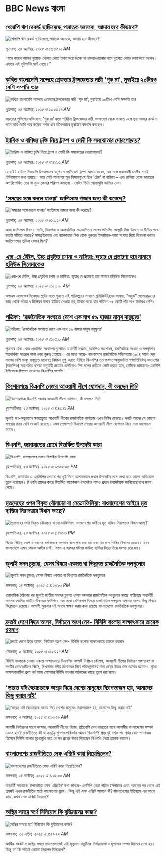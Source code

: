 # BBC News বাংলা## [খেলাপি ঋণ রেকর্ড ছাড়িয়েছে,পলাতক অনেকে, আদায় হবে কীভাবে?](https://www.bbc.com/bengali/articles/c4gp22zx201o?at_medium=RSS&at_campaign=rss?at_campaign=githubrss)![খেলাপি ঋণ রেকর্ড ছাড়িয়েছে,পলাতক অনেকে, আদায় হবে কীভাবে?](https://ichef.bbci.co.uk/ace/ws/240/cpsprodpb/4e60/live/e0769070-b00f-11f0-8317-a7963fdcfd4f.jpg)_শুক্রবার, ২৪ অক্টোবর, ২০২৫ এ ১১:০৪:১২ AM_"মনে করেন কাজের বুয়াকে একশত কোটি টাকা দিয়ে দিলেন বা চটপটিওয়ালার নামে দুইশত কোটি টাকা দিয়ে দিলেন। এখানে এই লুটপাটটা ঘটে গেছে।”## [কথিত বাংলাদেশি সন্দেহে গ্রেফতার ট্রান্সজেন্ডার নারী 'গুরু মা', মুম্বাইয়ে ২০টিরও বেশি সম্পত্তি তার](https://www.bbc.com/bengali/articles/c5ypgzlee5do?at_medium=RSS&at_campaign=rss?at_campaign=githubrss)![কথিত বাংলাদেশি সন্দেহে গ্রেফতার ট্রান্সজেন্ডার নারী 'গুরু মা', মুম্বাইয়ে ২০টিরও বেশি সম্পত্তি তার](https://ichef.bbci.co.uk/ace/ws/240/cpsprodpb/0eb7/live/039b6490-b0b5-11f0-aa13-0b0479f6f42a.jpg)_শুক্রবার, ২৪ অক্টোবর, ২০২৫ এ ১০:০৩:১৭ AM_ভারতের পুলিশের অভিযোগ, 'গুরু মা' নামে পরিচিত ট্রান্সজেন্ডার নারী বাংলাদেশ থেকে ভারতে এসে ভুয়া আধার কার্ড ও প্যান কার্ড তৈরি করে কয়েক দশক ধরে অবৈধভাবে মুম্বাইয়ে বসবাস করছেন।## [ট্যারিফ ও বাণিজ্য চুক্তি নিয়ে ট্রাম্প ও মোদী কি সমঝোতার দোরগোড়ায়?](https://www.bbc.com/bengali/articles/c20e91ggxz8o?at_medium=RSS&at_campaign=rss?at_campaign=githubrss)![ট্যারিফ ও বাণিজ্য চুক্তি নিয়ে ট্রাম্প ও মোদী কি সমঝোতার দোরগোড়ায়?](https://ichef.bbci.co.uk/ace/ws/240/cpsprodpb/c45a/live/56382310-b005-11f0-ba75-093eca1ac29b.jpg)_শুক্রবার, ২৪ অক্টোবর, ২০২৫ এ ৭:২৯:১১ AM_হোয়াইট হাউসে দিওয়ালি উদযাপনের অনুষ্ঠানে প্রেসিডেন্ট ট্রাম্প ঘোষণা করেন, তার সঙ্গে প্রধানমন্ত্রী মোদীর সদ্যই টেলিফোনে কথা হয়েছে। আর সেই আলাপের মূল বিষয়বস্তু যে ছিল 'ট্রেড' বা বাণিজ্য – এবং রাশিয়া থেকে ভারতের অপরিশোধিত তেল বা ক্রুড কেনার পরিমাণ কমানো – সেটাও তিনি খোলাখুলি জানিয়ে দেন।## ['সময়ের সঙ্গে বদলে যাওয়া' জাতিসংঘ গাজার জন্য কী করেছে?](https://www.bbc.com/bengali/articles/cddre3yn5j7o?at_medium=RSS&at_campaign=rss?at_campaign=githubrss)!['সময়ের সঙ্গে বদলে যাওয়া' জাতিসংঘ গাজার জন্য কী করেছে?](https://ichef.bbci.co.uk/ace/ws/240/cpsprodpb/b9f2/live/23a0ea40-b03c-11f0-aa13-0b0479f6f42a.jpg)_শুক্রবার, ২৪ অক্টোবর, ২০২৫ এ ৬:০১:১৭ AM_আজ জাতিসংঘ দিবস। শান্তি, নিরাপত্তা ও আন্তর্জাতিক সহযোগিতার লক্ষ্যে প্রতিষ্ঠিত সংস্থাটি নিজ উদ্দেশ্য ও নীতির পথে কতটা হাঁটতে পারছে? সাম্প্রতিকতম এবং ব্যাপকতার দিক থেকে গুরুতর ইসরায়েল-গাজা সংঘাত দিয়ে বিবেচনা করলে জাতিসংঘের ভূমিকা কেমন ছিল?## [এক্স-রে টেবিল, উচ্চ প্রযুক্তির চশমা ও মাফিয়া: জুয়ার যে প্রতারণা হার মানাবে হলিউড সিনেমাকেও](https://www.bbc.com/bengali/articles/cgjdlzdx3nlo?at_medium=RSS&at_campaign=rss?at_campaign=githubrss)![এক্স-রে টেবিল, উচ্চ প্রযুক্তির চশমা ও মাফিয়া: জুয়ার যে প্রতারণা হার মানাবে হলিউড সিনেমাকেও](https://ichef.bbci.co.uk/ace/ws/240/cpsprodpb/708b/live/40a0bf10-b089-11f0-ba75-093eca1ac29b.jpg)_শুক্রবার, ২৪ অক্টোবর, ২০২৫ এ ৩:৫৩:১৮ AM_ওশানস এলেভেন সিনেমার প্লটের মতো শুনতে এই পরিকল্পনার মাধ্যমে প্রসিকিউটরদের ভাষায়, “অবুঝ” খেলোয়াড়দের কাছ থেকে অন্তত ৭ মিলিয়ন ডলার হাতিয়ে নেওয়া হয়, টাকার অঙ্কে যার পরিমাণ ৮৫ কোটি পাঁচ লাখ টাকারও বেশি।## [পত্রিকা: 'রাজনৈতিক সংঘাতে দেশে এক লাখ ৫৯ হাজার মানুষ বাস্তুচ্যুত'](https://www.bbc.com/bengali/articles/cx2p04n3pp7o?at_medium=RSS&at_campaign=rss?at_campaign=githubrss)![পত্রিকা: 'রাজনৈতিক সংঘাতে দেশে এক লাখ ৫৯ হাজার মানুষ বাস্তুচ্যুত'](https://ichef.bbci.co.uk/ace/ws/240/cpsprodpb/79a3/live/89202e30-b082-11f0-b122-dbf2284abef3.jpg)_শুক্রবার, ২৪ অক্টোবর, ২০২৫ এ ৩:০৩:১১ AM_শুক্রবার ঢাকা থেকে প্রকাশিত সংবাদপত্রগুলোতে অন্তর্বর্তী সরকার, আরপিও সংশোধন, রাজনৈতিক সংঘাত ও দলগুলোর মতপার্থক্য সংক্রান্ত নানা খবর গুরুত্ব পেয়েছে। এর মধ্যে আছে- বাংলাদেশে রাজনৈতিক সহিংসতায় ২০২৪ সালে দেড় লাখের বেশি মানুষ বাস্তুচ্যুত হয়েছে; নির্বাচন সুষ্ঠু করতে ইসিতে বিএনপির ৩৬ প্রস্তাব; অনুমোদিত গণপ্রতিনিধিত্ব আদেশের (আরপিও) সংশোধিত খসড়া অনুযায়ী জোটের প্রার্থীকেও নিজ দলের প্রতীকে ভোট করতে হবে, যেটিকে জামায়াত-এনসিপি ইতিবাচক হিসেবে দেখলেও বিএনপির আপত্তি।## [কিশোরগঞ্জে বিএনপি নেতার আওয়ামী লীগে যোগদান, কী বলছেন তিনি](https://www.bbc.com/bengali/articles/c93x4l35yk2o?at_medium=RSS&at_campaign=rss?at_campaign=githubrss)![কিশোরগঞ্জে বিএনপি নেতার আওয়ামী লীগে যোগদান, কী বলছেন তিনি](https://ichef.bbci.co.uk/ace/ws/240/cpsprodpb/4def/live/ef0afae0-b028-11f0-a375-75de819286d1.jpg)_বৃহস্পতিবার, ২৩ অক্টোবর, ২০২৫ এ ৪:৪৫:৪১ PM_জুলাই গণ-অভ্যুত্থানে ক্ষমতাচ্যুত আওয়ামী লীগের রাজনৈতিক কার্যক্রম এখন নিষিদ্ধ রয়েছে। দলটি আগের যে কোনো সময়ের চেয়ে বেশি সংকটে রয়েছে। এমন প্রেক্ষাপটে বিএনপি নেতার আওয়ামী লীগে যোগদান নিয়ে নানা আলোচনা চলছে।## [বিএনপি, জামায়াতের চোখে বিতর্কিত উপদেষ্টা কারা](https://www.bbc.com/bengali/articles/c2emwre0rgwo?at_medium=RSS&at_campaign=rss?at_campaign=githubrss)![বিএনপি, জামায়াতের চোখে বিতর্কিত উপদেষ্টা কারা](https://ichef.bbci.co.uk/ace/ws/240/cpsprodpb/028c/live/7f2b96d0-b00a-11f0-b2a1-6f537f66f9aa.jpg)_বৃহস্পতিবার, ২৩ অক্টোবর, ২০২৫ এ ১২:৫৫:৩৮ PM_বিএনপি, জামায়াত ও এনসিপির নেতারা গত দুই দিনে আলাদাভাবে প্রধান উপদেষ্টার সঙ্গে দেখা করে তাদের অভিযোগ তুলে ধরেছেন। বিএনপি তাদের কাছে বিতর্কিত কয়েকজন উপদেষ্টার নামও প্রধান উপদেষ্টাকে জানিয়েছে বলে জানা গেছে।## [মৃতদেহের ওপর বিকৃত যৌনাচার বা নেক্রোফিলিয়া: বাংলাদেশের আইনে মৃত ব্যক্তির নিরাপত্তার বিধান আছে?](https://www.bbc.com/bengali/articles/c30vqd5mg5yo?at_medium=RSS&at_campaign=rss?at_campaign=githubrss)![মৃতদেহের ওপর বিকৃত যৌনাচার বা নেক্রোফিলিয়া: বাংলাদেশের আইনে মৃত ব্যক্তির নিরাপত্তার বিধান আছে?](https://ichef.bbci.co.uk/ace/ws/240/cpsprodpb/e872/live/084ae950-aff9-11f0-ba75-093eca1ac29b.jpg)_বৃহস্পতিবার, ২৩ অক্টোবর, ২০২৫ এ ২:৫৬:০১ PM_বিশ্বের বিভিন্ন দেশে এ ধরনের কর্মকাণ্ডকে অপরাধ বলে গণ্য করা হয় এবং এর জন্য শাস্তির বিধানও রয়েছে। তবে বাংলাদেশে এমন কোনো আইন নেই। ফলে এ ধরনের ঘটনায় জড়িত ব্যক্তির বিচার নিয়ে সংশয় রয়ে যায়।## [জুলাই সনদ চূড়ান্ত, যেসব বিষয়ে একমত বা ভিন্নমত রাজনৈতিক দলগুলোর](https://www.bbc.com/bengali/articles/c797nzlnel8o?at_medium=RSS&at_campaign=rss?at_campaign=githubrss)![জুলাই সনদ চূড়ান্ত, যেসব বিষয়ে একমত বা ভিন্নমত রাজনৈতিক দলগুলোর](https://ichef.bbci.co.uk/ace/ws/240/cpsprodpb/768b/live/7e156a40-a917-11f0-92db-77261a15b9d2.jpg)_মঙ্গলবার, ১৪ অক্টোবর, ২০২৫ এ ৪:২৮:০২ PM_ধারাবাহিক বৈঠকের পর জুলাই জাতীয় সনদের চূড়ান্ত খসড়া মঙ্গলবার রাজনৈতিক দলগুলোর কাছে পাঠিয়েছে অন্তর্বর্তী সরকার ঘোষিত জাতীয় ঐকমত্য কমিশন। এর মধ্যে বেশিরভাগ বিষয়ে রাজনৈতিক দলগুলো একমত হলেও কিছু বিষয়ে ভিন্নমতও রয়েছে। আগামী শুক্রবার ওই সনদে স্বাক্ষর করার কথা রয়েছে বাংলাদেশের রাজনৈতিক দলগুলোর।## [দ্রুতই দেশে ফিরে আসব, নির্বাচনে অংশ নেব- বিবিসি বাংলায় সাক্ষাৎকারে তারেক রহমান](https://www.bbc.com/bengali/articles/cx2nv1jdk35o?at_medium=RSS&at_campaign=rss?at_campaign=githubrss)![দ্রুতই দেশে ফিরে আসব, নির্বাচনে অংশ নেব- বিবিসি বাংলায় সাক্ষাৎকারে তারেক রহমান](https://ichef.bbci.co.uk/ace/ws/240/cpsprodpb/546c/live/8ca02b60-a217-11f0-80f5-61832317d528.png)_সোমবার, ৬ অক্টোবর, ২০২৫ এ ৩:৫৭:২৭ AM_বিবিসি বাংলাকে দেওয়া একান্ত সাক্ষাৎকারে বিএনপির আগামী নির্বাচন কৌশল, আওয়ামী লীগের নির্বাচনে অংশগ্রহণ ও দলটির নেতাকর্মীদের বিচার, বিএনপির দলীয় মনোনয়ন নিয়ে পরিকল্পনাসহ নানা প্রশ্নের উত্তর দেন তারেক রহমান। পুরো সাক্ষাৎকারটির প্রথম পর্ব আজ সোমবার বিবিসি বাংলার পাঠকদের কাছে তুলে ধরা হলো।## ['ভারত যদি স্বৈরাচারকে আশ্রয় দিয়ে দেশের মানুষের বিরাগভাজন হয়,  আমাদের কিছু করার নাই'](https://www.bbc.com/bengali/articles/cvgq7ykkrg2o?at_medium=RSS&at_campaign=rss?at_campaign=githubrss)!['ভারত যদি স্বৈরাচারকে আশ্রয় দিয়ে দেশের মানুষের বিরাগভাজন হয়,  আমাদের কিছু করার নাই'](https://ichef.bbci.co.uk/ace/ws/240/cpsprodpb/182b/live/06be7120-a1fc-11f0-947b-6b8b23372a50.png)_মঙ্গলবার, ৭ অক্টোবর, ২০২৫ এ ৪:০০:২৯ AM_আগামী নির্বাচনের আগে সংস্কার, আওয়ামী লীগের বিচার, প্রতিবেশি দেশ ভারতের সাথে আগামীর বাংলাদেশের সম্পর্ক কেমন হবে? রাজনীতিতে কী বা কতটুকু গুণগত পরিবর্তন আনবে বিএনপি?  প্রায় দুই দশক পর প্রথম কোন গণমাধ্যম হিসেবে বিবিসি বাংলার মুখোমুখি হয়ে সে সব প্রশ্নের উত্তর দিয়েছেন বিএনপি নেতা তারেক রহমান।## [বাংলাদেশের রাজনীতিতে সেফ এক্সিট কারা নিয়েছিলেন?](https://www.bbc.com/bengali/articles/c0kp4nl52zpo?at_medium=RSS&at_campaign=rss?at_campaign=githubrss)![বাংলাদেশের রাজনীতিতে সেফ এক্সিট কারা নিয়েছিলেন?](https://ichef.bbci.co.uk/ace/ws/240/cpsprodpb/14e3/live/2a5297e0-a83e-11f0-92db-77261a15b9d2.jpg)_মঙ্গলবার, ১৪ অক্টোবর, ২০২৫ এ ৭:৩২:০৬ AM_অন্তর্বর্তী সরকারের উপদেষ্টারা ‘সেফ এক্সিটের’ কথা ভাবছে- এনসিপি নেতা নাহিদ ইসলামের এমন বক্তব্যের পর থেকে এই প্রসঙ্গই এখন রাজনীতির মাঠে আলোচনার তুঙ্গে। কিন্তু এই সেফ এক্সিট আসলে কী? বাংলাদেশের ইতিহাসে এর আগে কারা, কখন সেফ এক্সিট নিয়েছে?## [অস্থির সময়ে স্বর্ণে বিনিয়োগ কি বুদ্ধিমানের কাজ?](https://www.bbc.com/bengali/articles/czjn44p23vvo?at_medium=RSS&at_campaign=rss?at_campaign=githubrss)![অস্থির সময়ে স্বর্ণে বিনিয়োগ কি বুদ্ধিমানের কাজ?](https://ichef.bbci.co.uk/ace/ws/240/cpsprodpb/9a35/live/dc381a70-16a3-11f0-8a1e-3ff815141b98.jpg)_মঙ্গলবার, ২২ এপ্রিল, ২০২৫ এ ১:২৯:২২ AM_আর্থিক সংকট বা অস্থির সময়ে প্রথাগতভাবেই এই মূল্যবান ধাতুটিকে নির্ভরযোগ্য ও দৃশ্যমান সম্পদ হিসেবে দেখা হয়। কিন্তু স্বর্ণ কি সত্যিই কোনো নিরাপদ বিনিয়োগ?